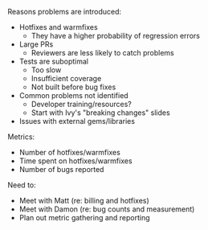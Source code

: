 Reasons problems are introduced:

* Hotfixes and warmfixes
  * They have a higher probability of regression errors
* Large PRs
  * Reviewers are less likely to catch problems
* Tests are suboptimal
  * Too slow
  * Insufficient coverage
  * Not built before bug fixes
* Common problems not identified
  * Developer training/resources?
  * Start with Ivy's "breaking changes" slides
* Issues with external gems/libraries

Metrics:

* Number of hotfixes/warmfixes
* Time spent on hotfixes/warmfixes
* Number of bugs reported

Need to:

* Meet with Matt (re: billing and hotfixes)
* Meet with Damon (re: bug counts and measurement)
* Plan out metric gathering and reporting
